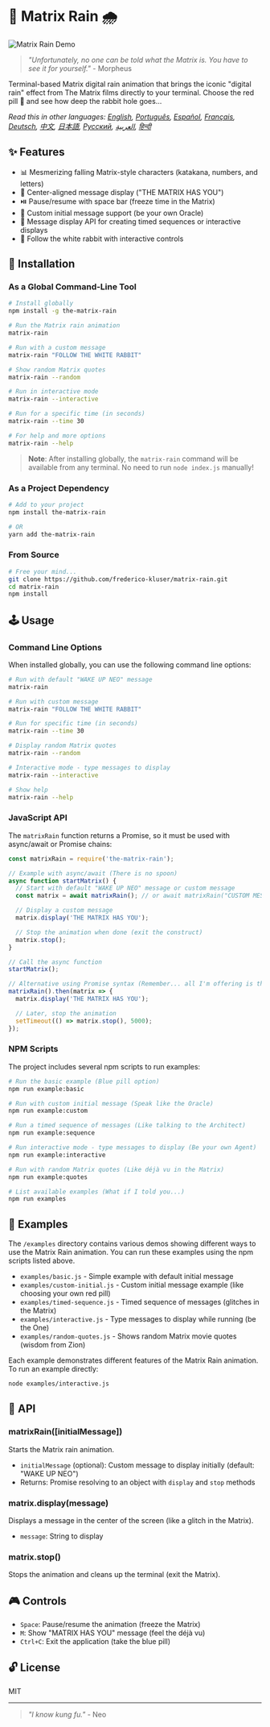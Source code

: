 # 🧠 Matrix Rain 🌧️

![Matrix Rain Demo](demo.gif)

> _"Unfortunately, no one can be told what the Matrix is. You have to see it for yourself."_ -
> Morpheus

Terminal-based Matrix digital rain animation that brings the iconic "digital rain" effect from The
Matrix films directly to your terminal. Choose the red pill 💊 and see how deep the rabbit hole
goes...

_Read this in other languages: [English](docs/README.en.md), [Português](docs/README.pt-br.md),
[Español](docs/README.es.md), [Français](docs/README.fr.md), [Deutsch](docs/README.de.md),
[中文](docs/README.zh.md), [日本語](docs/README.ja.md), [Русский](docs/README.ru.md),
[العربية](docs/README.ar.md), [हिन्दी](docs/README.hi.md)_

## ✨ Features

- 📊 Mesmerizing falling Matrix-style characters (katakana, numbers, and letters)
- 💬 Center-aligned message display ("THE MATRIX HAS YOU")
- ⏯️ Pause/resume with space bar (freeze time in the Matrix)
- 📝 Custom initial message support (be your own Oracle)
- 🔄 Message display API for creating timed sequences or interactive displays
- 🐇 Follow the white rabbit with interactive controls

## 💾 Installation

### As a Global Command-Line Tool

```bash
# Install globally
npm install -g the-matrix-rain

# Run the Matrix rain animation
matrix-rain

# Run with a custom message
matrix-rain "FOLLOW THE WHITE RABBIT"

# Show random Matrix quotes
matrix-rain --random

# Run in interactive mode
matrix-rain --interactive

# Run for a specific time (in seconds)
matrix-rain --time 30

# For help and more options
matrix-rain --help
```

> **Note**: After installing globally, the `matrix-rain` command will be available from any
> terminal. No need to run `node index.js` manually!

### As a Project Dependency

```bash
# Add to your project
npm install the-matrix-rain

# OR
yarn add the-matrix-rain
```

### From Source

```bash
# Free your mind...
git clone https://github.com/frederico-kluser/matrix-rain.git
cd matrix-rain
npm install
```

## 🕹️ Usage

### Command Line Options

When installed globally, you can use the following command line options:

```bash
# Run with default "WAKE UP NEO" message
matrix-rain

# Run with custom message
matrix-rain "FOLLOW THE WHITE RABBIT"

# Run for specific time (in seconds)
matrix-rain --time 30

# Display random Matrix quotes
matrix-rain --random

# Interactive mode - type messages to display
matrix-rain --interactive

# Show help
matrix-rain --help
```

### JavaScript API

The `matrixRain` function returns a Promise, so it must be used with async/await or Promise chains:

```javascript
const matrixRain = require('the-matrix-rain');

// Example with async/await (There is no spoon)
async function startMatrix() {
  // Start with default "WAKE UP NEO" message or custom message
  const matrix = await matrixRain(); // or await matrixRain("CUSTOM MESSAGE");

  // Display a custom message
  matrix.display('THE MATRIX HAS YOU');

  // Stop the animation when done (exit the construct)
  matrix.stop();
}

// Call the async function
startMatrix();

// Alternative using Promise syntax (Remember... all I'm offering is the truth)
matrixRain().then(matrix => {
  matrix.display('THE MATRIX HAS YOU');

  // Later, stop the animation
  setTimeout(() => matrix.stop(), 5000);
});
```

### NPM Scripts

The project includes several npm scripts to run examples:

```bash
# Run the basic example (Blue pill option)
npm run example:basic

# Run with custom initial message (Speak like the Oracle)
npm run example:custom

# Run a timed sequence of messages (Like talking to the Architect)
npm run example:sequence

# Run interactive mode - type messages to display (Be your own Agent)
npm run example:interactive

# Run with random Matrix quotes (Like déjà vu in the Matrix)
npm run example:quotes

# List available examples (What if I told you...)
npm run examples
```

## 🧪 Examples

The `/examples` directory contains various demos showing different ways to use the Matrix Rain
animation. You can run these examples using the npm scripts listed above.

- `examples/basic.js` - Simple example with default initial message
- `examples/custom-initial.js` - Custom initial message example (like choosing your own red pill)
- `examples/timed-sequence.js` - Timed sequence of messages (glitches in the Matrix)
- `examples/interactive.js` - Type messages to display while running (be the One)
- `examples/random-quotes.js` - Shows random Matrix movie quotes (wisdom from Zion)

Each example demonstrates different features of the Matrix Rain animation. To run an example
directly:

```bash
node examples/interactive.js
```

## 🔌 API

### matrixRain([initialMessage])

Starts the Matrix rain animation.

- `initialMessage` (optional): Custom message to display initially (default: "WAKE UP NEO")
- Returns: Promise resolving to an object with `display` and `stop` methods

### matrix.display(message)

Displays a message in the center of the screen (like a glitch in the Matrix).

- `message`: String to display

### matrix.stop()

Stops the animation and cleans up the terminal (exit the Matrix).

## 🎮 Controls

- `Space`: Pause/resume the animation (freeze the Matrix)
- `M`: Show "MATRIX HAS YOU" message (feel the déjà vu)
- `Ctrl+C`: Exit the application (take the blue pill)

## 🔓 License

MIT

---

> _"I know kung fu."_ - Neo
